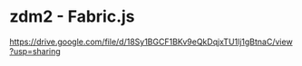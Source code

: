 # zdm2 - Fabric.js

https://drive.google.com/file/d/18Sy1BGCF1BKv9eQkDqjxTU1lj1gBtnaC/view?usp=sharing
